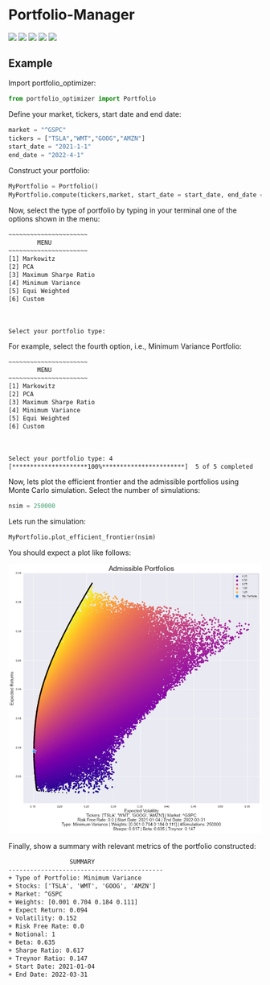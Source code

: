 # Portfolio-Manager

![](https://img.shields.io/github/stars/ArathReyes/Portfolio-Manager.svg) ![](https://img.shields.io/github/forks/ArathReyes/Portfolio-Manager.svg) ![](https://img.shields.io/github/tag/ArathReyes/Portfolio-Manager.svg) ![](https://img.shields.io/github/release/ArathReyes/Portfolio-Manager.svg) ![](https://img.shields.io/github/issues/ArathReyes/Portfolio-Manager.svg)

## Example

Import portfolio_optimizer:

```python
from portfolio_optimizer import Portfolio
```

Define your market, tickers, start date and end date:

```python
market = "^GSPC"
tickers = ["TSLA","WMT","GOOG","AMZN"]
start_date = "2021-1-1"
end_date = "2022-4-1"
```
Construct your portfolio:

```python
MyPortfolio = Portfolio()
MyPortfolio.compute(tickers,market, start_date = start_date, end_date = end_date)
```
Now, select the type of portfolio by typing in your terminal one of the options shown in the menu:
```console
~~~~~~~~~~~~~~~~~~~~~~
        MENU
~~~~~~~~~~~~~~~~~~~~~~
[1] Markowitz
[2] PCA
[3] Maximum Sharpe Ratio
[4] Minimum Variance
[5] Equi Weighted
[6] Custom



Select your portfolio type:
```

For example, select the fourth option, i.e., Minimum Variance Portfolio:

```console
~~~~~~~~~~~~~~~~~~~~~~
        MENU
~~~~~~~~~~~~~~~~~~~~~~
[1] Markowitz
[2] PCA
[3] Maximum Sharpe Ratio
[4] Minimum Variance
[5] Equi Weighted
[6] Custom



Select your portfolio type: 4
[*********************100%***********************]  5 of 5 completed
```
Now, lets plot the efficient frontier and the admissible portfolios using Monte Carlo simulation. Select the number of simulations:
```python
nsim = 250000
```
Lets run the simulation:

```python
MyPortfolio.plot_efficient_frontier(nsim)
```

You should expect a plot like follows:


<p align="center">
   <img src="https://github.com/ArathReyes/Portfolio-Manager/blob/main/gallery/min_variance_port.png"/>
</p>

Finally, show a summary with relevant metrics of the portfolio constructed:

```console
                 SUMMARY         
-------------------------------------------
+ Type of Portfolio: Minimum Variance
+ Stocks: ['TSLA', 'WMT', 'GOOG', 'AMZN']
+ Market: ^GSPC
+ Weights: [0.001 0.704 0.184 0.111]
+ Expect Return: 0.094
+ Volatility: 0.152
+ Risk Free Rate: 0.0
+ Notional: 1
+ Beta: 0.635
+ Sharpe Ratio: 0.617
+ Treynor Ratio: 0.147
+ Start Date: 2021-01-04
+ End Date: 2022-03-31
```


